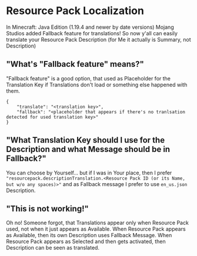 # Resource Pack Localization

In Minecraft: Java Edition (1.19.4 and newer by date versions) Mojang Studios added Fallback feature for translations!
So now y'all can easily translate your Resource Pack Description (for Me it actually is Summary, not Description)


## "What's "Fallback feature" means?"

"Fallback feature" is a good option, that used as Placeholder for the Translation Key if Translations don't load or something else happened with them.
```
{
	"translate": "<translation key>",
	"fallback": "<placeholder that appears if there's no tranlsation detected for used translation key>"
}
```

## "What Translation Key should I use for the Description and what Message should be in Fallback?"

You can choose by Yourself... but if I was in Your place, then I prefer `"resourcepack.descriptionTranslation.<Resource Pack ID (or its Name, but w/o any spaces)>"` and as Fallback message I prefer to use `en_us.json` Description.


## "This is not working!"

Oh no! Someone forgot, that Translations appear only when Resource Pack used, not when it just appears as Available.
When Resource Pack appears as Available, then its own Description uses Fallback Message.
When Resource Pack appears as Selected and then gets activated, then Description can be seen as translated.
